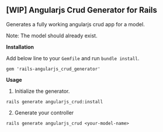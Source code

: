 ## [WIP] Angularjs Crud Generator for Rails

Generates a fully working angularjs crud app for a model.

Note: The model should already exist.

**Installation**

Add below line to your `Gemfile` and run `bundle install`.

 ```
 gem 'rails-angularjs_crud_generator'
 ```



**Usage**

1. Initialize the generator.

 ```
 rails generate angularjs_crud:install
 ```

2. Generate your controller

 ```
 rails generate angularjs_crud <your-model-name>
 ```
